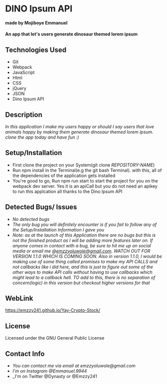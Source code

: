 # DINO Ipsum API
#### made by Mojiboye Emmanuel

#### An app that let's users generate dinosaur themed lorem ipsum 

## Technologies Used
* Git
* Webpack
* JavaScript
* Html
* CSS
* jQuery
* JSON
* Dino Ipsum API

## Description
_In this application I make my users happy or should I say users that love animals happy by making them generate  dinosaur themed lorem ipsum. clone the app today and have fun :)_

## Setup/Installation
* First clone the project on your System(git clone _REPOSITORY-NAME_)
* Run npm install in the Terminal(e.g the git bash Terminal). with this, all of the dependencies of the application gets installed
* You're good to go, Run npm run start to start the project for you on the webpack dev server. Yes it is an apiCall but you do not need an apikey to run this applcation all thanks to the Dino Ipsum API


## Detected Bugs/ Issues
* _No detected bugs_
* _The only bug you will definitely encounter is if you fail to follow any of the Setup/Installation Information I gave you_
* _Note: as at the launch of this Application there are no bugs but this is not the finished product as I will be adding more features later on. If anyone comes in contact with a bug, be sure to hit me up on social media or email me @emzzyoluwole@gmail.com. WATCH OUT FOR VERSION 1.1.0 WHICH IS COMING SOON. Also in version 1.1.0, I would be making use of some thing called promises to make my API CALLS and not callbacks like i did here, and this is just to figure out some of the other ways to make API calls without having to use callbacks which might lead to a callback hell. TO add to this, there is no separation of concern(logic) in this version but checkout higher versions for that_

## WebLink
https://emzzy241.github.io/Yay-Crypto-Stock/

## License
Licensed under the GNU General Public License

## Contact Info
* _You can contact me via email at emzzyoluwole@gmail.com_
* _I'm on Instagram @Emmanuel.9944_
* _I'm on Twitter @Dynasty or @Emzzy241